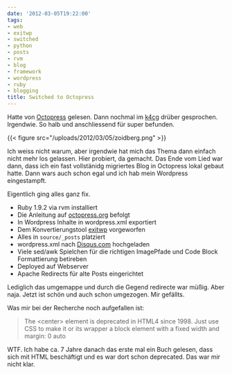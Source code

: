 ```yaml
---
date: '2012-03-05T19:22:00'
tags:
- web
- exitwp
- switched
- python
- posts
- rvm
- blog
- framework
- wordpress
- ruby
- blogging
title: Switched to Octopress
---
```


Hatte von [Octopress](http://octopress.org) gelesen. Dann nochmal im
[k4cg](http://k4cg.org) drüber gesprochen. Irgendwie. So halb und
anschliessend für super befunden.

{{< figure src="/uploads/2012/03/05/zoidberg.png" >}}

Ich weiss nicht warum, aber irgendwie hat mich das Thema dann einfach nicht mehr
los gelassen. Hier probiert, da gemacht. Das Ende vom Lied war dann, dass ich
ein fast vollstänidg migriertes Blog in Octopress lokal gebaut hatte. Dann wars
auch schon egal und ich hab mein Wordpress eingestampft.

Eigentlich ging alles ganz fix.

* Ruby 1.9.2 via rvm installiert
* Die Anleitung auf [octopress.org](http://octopress.org/docs/setup/)
  befolgt
* In Wordpress Inhalte in wordpress.xml exportiert
* Dem Konvertierungstool [exitwp](https://github.com/thomasf/exitwp)
  vorgeworfen
* Alles in `source/_posts` platziert
* wordpress.xml nach [Disqus.com](http://disqus.com) hochgeladen
* Viele sed/awk Spielchen für die richtigen ImagePfade und Code Block
  Formattierung betireben
* Deployed auf Webserver
* Apache Redirects für alte Posts eingerichtet

Lediglich das umgemappe und durch die Gegend redirecte war müßig. Aber naja.
Jetzt ist schön und auch schon umgezogen. Mir gefällts.

Was mir bei der Recherche noch aufgefallen ist:

> The &lt;center&gt; element is deprecated in HTML4 since 1998. Just use CSS to make it
> or its wrapper a block element with a fixed width and margin: 0 auto

WTF. Ich habe ca. 7 Jahre danach das erste mal ein Buch gelesen, dass sich mit
HTML beschäftigt und es war dort schon deprecated. Das war mir nicht klar.
